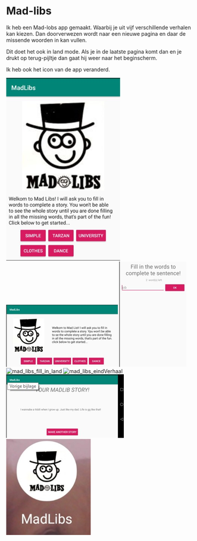 # Mad-libs

Ik heb een Mad-lobs app gemaakt. Waarbij je uit vijf verschillende verhalen kan kiezen.
Dan doorverwezen wordt naar een nieuwe pagina en daar de missende woorden in kan vullen.

Dit doet het ook in land mode. 
Als je in de laatste pagina komt dan en je drukt op terug-pijltje dan gaat hij weer naar het beginscherm.


Ik heb ook het icon van de app veranderd.

![mad-libs_main](mad_libs.jpg)
![mad_libs_main_land](mad_libs_land.jpg)
![mad_libs_fill_in](mad_libs_fill_in.jpg)
![mad_libs_fill_in_land](mad_libs_fill_in_land.jpg)
![mad_libs_eindVerhaal](mad_libs_story.jpg)
![mad_libs_eindVerhal_ land](mad_libs_story_land.jpg)
![mad_libs_icon](mad_libs_icon.jpg)
